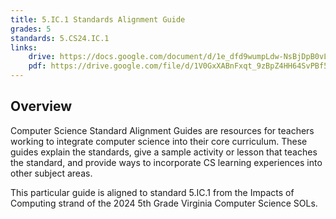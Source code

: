 ```yaml
---
title: 5.IC.1 Standards Alignment Guide
grades: 5
standards: 5.CS24.IC.1
links:
    drive: https://docs.google.com/document/d/1e_dfd9wumpLdw-NsBjDpB0vLOVqxLA_l0rkzYYAyVHM/edit?usp=drive_link
    pdf: https://drive.google.com/file/d/1V0GxXABnFxqt_9zBpZ4HH64SvPBf5SNS/view?usp=drive_link
---
```


## Overview

Computer Science Standard Alignment Guides are resources for teachers working to integrate computer science into their core curriculum. These guides explain the standards, give a sample activity or lesson that teaches the standard, and provide ways to incorporate CS learning experiences into other subject areas. 

This particular guide is aligned to standard 5.IC.1 from the Impacts of Computing strand of the 2024 5th Grade Virginia Computer Science SOLs.